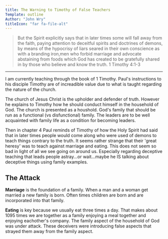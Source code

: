 ```yaml
---
title: The Warning to Timothy of False Teachers
Template: outline
Author: "John Wry"
titleIcon: "far fa-file-alt"
---
```


> But the Spirit explicitly says that in later times some will fall away from the faith, paying attention to deceitful spirits and doctrines of demons, by means of the hypocrisy of liars seared in their own conscience as with a branding iron,men who forbid marriage and advocate abstaining from foods which God has created to be gratefully shared in by those who believe and know the truth. 1 Timothy 4:1-3
---

I am currently teaching through the book of 1 Timothy. Paul's instructions to his disciple Timothy are of increadible value due to what is taught regarding the nature of the church. 

The church of Jesus Christ is the upholder and defender of truth. However he explains to Timothy how he should conduct himself in the household of God. The church is presented as a houshold. God's family that should be run as a functional (vs disfunctional) family. The leaders are to be well acquainted with family life as a condition for becoming leaders. 

Then in chapter 4 Paul reminds of Timothy of how the Holy Spirit had said that in later times people would come along who were used of demons to teach things contrary to the truth. It seems rather strange that their 'great heresy' was to teach against marriage and eating. This does not seem so bad in light of all we see going on around us. Especially regarding deceptive teaching that leads people astray...or wait...maybe he IS talking about deceptive things using family examples. 

## The Attack

**Marriage** is the foundation of a family. When a man and a woman get married a new family is born. Often times children are born and are incorporated into that family. 

**Eating** is key because we usually eat three times a day. That makes about 1095 times we are together as a family enjoying a meal together and enjoying eachother's company. The family aspect of the household of God was under attack. These deceivers were introducing false aspects that strayed them away from the family aspect. 

